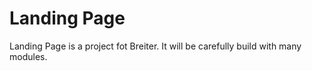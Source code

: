 # Landing Page

Landing Page is a project fot Breiter. It will be carefully build with many modules.